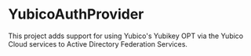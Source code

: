 # YubicoAuthProvider

This project adds support for using Yubico's Yubikey OPT via the Yubico Cloud services to Active Directory Federation Services.
